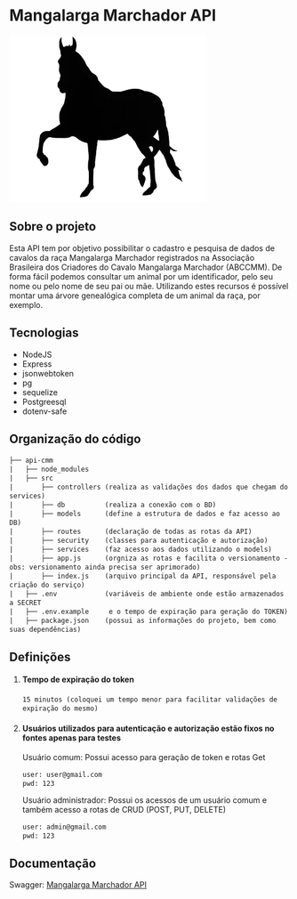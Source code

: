 # Mangalarga Marchador API 
![Cavalo](/imgs/cavalo-removebg-preview.png)

## Sobre o projeto

Esta API tem por objetivo possibilitar o cadastro e pesquisa de dados de cavalos da raça Mangalarga Marchador registrados na Associação Brasileira dos Criadores do Cavalo Mangalarga Marchador (ABCCMM). De forma fácil podemos consultar um animal por um identificador, pelo seu nome ou pelo nome de seu pai ou mãe. Utilizando estes recursos é possível montar uma árvore genealógica completa de um animal da raça, por exemplo.

## Tecnologias
- NodeJS
- Express
- jsonwebtoken
- pg
- sequelize
- Postgreesql
- dotenv-safe

## Organização do código
    ├── api-cmm
    |   ├── node_modules
    |   ├── src
    |       ├── controllers (realiza as validações dos dados que chegam do services)
    |       ├── db          (realiza a conexão com o BD)    
    |       ├── models      (define a estrutura de dados e faz acesso ao DB)
    |       ├── routes      (declaração de todas as rotas da API)
    |       ├── security    (classes para autenticação e autorização)
    |       ├── services    (faz acesso aos dados utilizando o models)
    |       ├── app.js      (orgniza as rotas e facilita o versionamento - obs: versionamento ainda precisa ser aprimorado)
    |       ├── index.js    (arquivo principal da API, responsável pela criação do serviço)
    |   ├── .env            (variáveis de ambiente onde estão armazenados a SECRET 
    |   ├── .env.example     e o tempo de expiração para geração do TOKEN)
    |   ├── package.json    (possui as informações do projeto, bem como suas dependências)

## Definições
1. #### Tempo de expiração do token
       15 minutos (coloquei um tempo menor para facilitar validações de expiração do mesmo)

2. #### Usuários utilizados para autenticação e autorização estão fixos no fontes apenas para testes

      Usuário comum: Possui acesso para geração de token e rotas Get
   
       user: user@gmail.com
       pwd: 123


      Usuário administrador: Possui os acessos de um usuário comum e também acesso a rotas de CRUD (POST, PUT, DELETE)
     
       user: admin@gmail.com
       pwd: 123

## Documentação
Swagger: [Mangalarga Marchador API](https://app.swaggerhub.com/apis-docs/jeffDuarte/MangalargaMarchador/v1) 